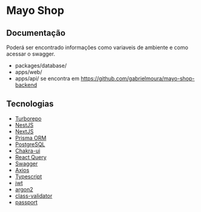 # Mayo Shop

## Documentação

Poderá ser encontrado informações como variaveis de ambiente e como acessar o swagger.

* packages/database/
* apps/web/
* apps/api/ se encontra em https://github.com/gabrielmoura/mayo-shop-backend

## Tecnologias

* [Turborepo](https://turbo.build/)
* [NestJS](https://nestjs.com/)
* [NextJS](https://nextjs.org/)
* [Prisma ORM](https://www.prisma.io/)
* [PostgreSQL](https://www.postgresql.org/)
* [Chakra-ui](https://chakra-ui.com/)
* [React Query](https://react-query.tanstack.com/)
* [Swagger](https://swagger.io/)
* [Axios](https://axios-http.com/ptbr/)
* [Typescript](https://www.typescriptlang.org/)
* [jwt](https://jwt.io/)
* [argon2](https://www.npmjs.com/package/argon2)
* [class-validator](https://github.com/typestack/class-validator)
* [passport](https://www.passportjs.org/) 